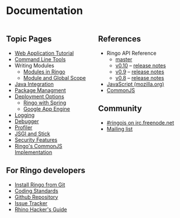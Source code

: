 # Documentation

<style>.content h1 { display: none; }</style>


<!--
<iframe src="http://duckduckgo.com/search.html?site=ringojs.org&prefill=Search RingoJs.org" style="overflow:hidden;margin:0;padding:0;width:408px;height:40px;" frameborder="0"></iframe>
-->

<div style="display: inline-block; width: 50%; float: right;">

## References

  * Ringo API Reference
    * [master](/api/master/index.html)
    * [v0.10](/api/v0.10/index.html) &ndash; [release notes](release_0_10)
    * [v0.9](/api/v0.9/index.html) &ndash; [release notes](release_0_9)
    * [v0.8](/api/v0.8/index.html) &ndash; [release notes](release_0_8)
  * [JavaScript (mozilla.org)](https://developer.mozilla.org/en/JavaScript/Reference)
  * [CommonJS](http://wiki.commonjs.org/wiki/CommonJS)

## Community

  * [#ringojs on irc.freenode.net](http://ringojs.com/bot/join)
  * [Mailing list](http://groups.google.com/group/ringojs)

</div>

<div style="display: inline-block; width: 50%;">

## Topic Pages
  * [Web Application Tutorial](/tutorial/)
  * [Command Line Tools](commandline_tools)
  * Writing Modules
    * [Modules in Ringo](modules)
    * [Module and Global Scope](module_and_global_scope)
  * [Java Integration](java_integration)
  * [Package Managment](packages)
  * [Deployment Options](deployment)
     * [Ringo with Spring](ringo_with_spring)
     * [Google App Engine](google_appengine)
  * [Logging](logging)
  * [Debugger](debugger)
  * [Profiler](profiler)
  * [JSGI and Stick](jsgi_and_stick)
  * [Security Features](security_features)
  * [Ringo's CommonJS Implementation](commonjs_implementation)

## For Ringo developers

  * [Install Ringo from Git](ringo_from_git)
  * [Coding Standards](coding_standards)
  * [Github Repository](http://github.com/ringo/ringojs)
  * [Issue Tracker](http://github.com/ringo/ringojs/issues)
  * [Rhino Hacker's Guide](rhino_hacker_guide)

</div>